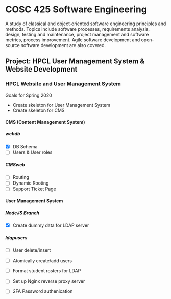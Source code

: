 # COSC 425 Software Engineering
A study of classical and object‑oriented software engineering principles and methods.  Topics include software processes, requirements analysis, design, testing and maintenance, project management and software metrics, process improvement. Agile software development and open-source software development are also covered.

## Project: HPCL User Management System & Website Development

### HPCL Website and User Management System

Goals for Spring 2020
- Create skeleton for User Management System
- Create skeleton for CMS

#### CMS (Content Management System)
##### webdb
- [x] DB Schema
- [ ] Users & User roles

##### CMSweb
- [ ] Routing
- [ ] Dynamic Rooting
- [ ] Support Ticket Page

#### User Management System
##### NodeJS Branch
- [x] Create dummy data for LDAP server

##### ldapusers
- [ ] User delete/insert
- [ ] Atomically create/add users
- [ ] Format student rosters for LDAP

- [ ] Set up Nginx reverse proxy server
- [ ] 2FA Password authenication
